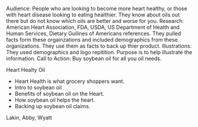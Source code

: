 Audience: People who are looking to become more heart healthy, or those with heart disease looking to eating healthier. They know about oils out there but do not know which oils are better and worse for you. 
Research: American Heart Association, FDA, USDA, US Department of Health and Human Services, Dietary Guilines of Americans references. They pulled facts form these orgainzations and included demographics from these organizations. They use them as facts to back up thier product. 
Illustrations: They used demographics and logo repitition. Purpose is to help illustrate the information. 
Call to Action: Buy soybean oil for all you oil needs. 

Heart Healty Oil
- Heart Health is what grocery shoppers want. 
- Intro to soybean oil
- Benefits of soybean oil on the Heart. 
- How soybean oil helps the heart. 
- Backing up soybean oil claims. 

Lakin, Abby, Wyatt
